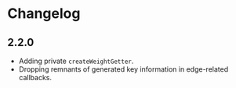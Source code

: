 # Changelog

## 2.2.0

- Adding private `createWeightGetter`.
- Dropping remnants of generated key information in edge-related callbacks.
